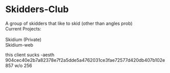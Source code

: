 # Skidders-Club
A group of skidders that like to skid (other than angles prob)
<br>
Current Projects:
<br><br>
Skidium (Private) <br>
Skidium-web

this client sucks
-aesth
904cec40e2b7a82378e7f2a5dde5a4762031ce3fae72577d420db407b102e857 w/o 256
